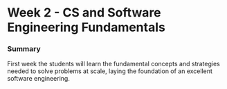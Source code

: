 # Week 2 - CS and Software Engineering Fundamentals

### Summary
First week the students will learn the fundamental concepts and strategies needed to solve problems at scale, laying the foundation of an excellent software engineering.

